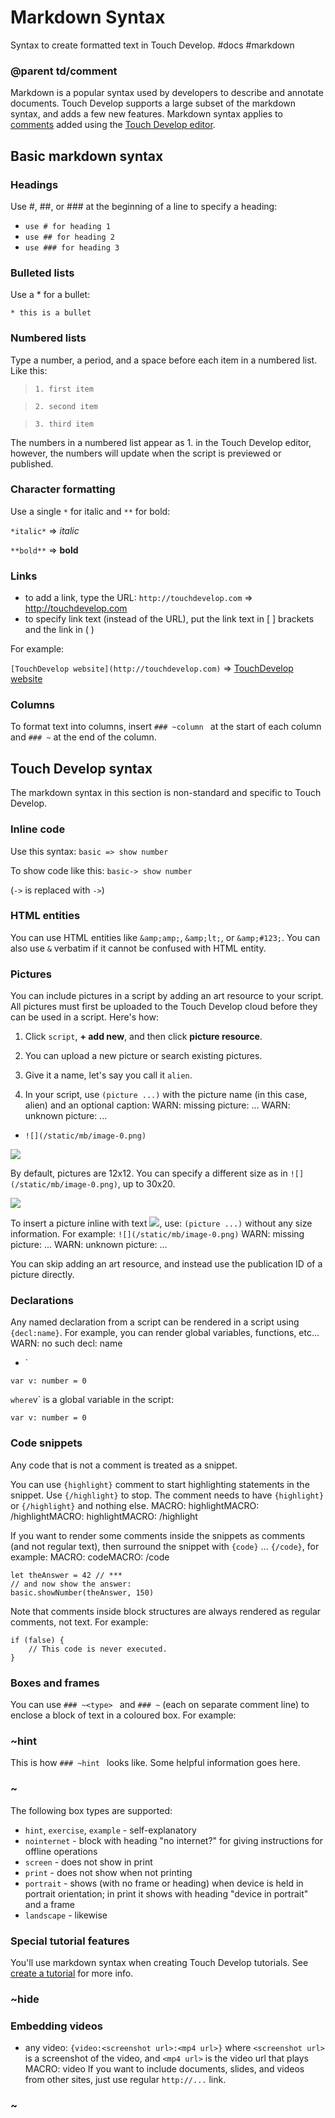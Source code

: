 # Markdown Syntax

Syntax to create formatted text in Touch Develop. #docs #markdown

### @parent td/comment
 

Markdown is a popular syntax used by developers to describe and annotate documents. Touch Develop supports a large subset of the markdown syntax, and adds a few new features. Markdown syntax applies to [comments](/microbit/js/comment) added using the [Touch Develop editor](/microbit/js/editor).

## Basic markdown syntax

### Headings

Use #, ##, or ### at the beginning of a line to specify a heading:

* ``use # for heading 1``
* ``use ## for heading 2``
* ``use ### for heading 3``

### Bulleted lists

Use a * for a bullet:

``* this is a bullet``

### Numbered lists

Type a number, a period, and a space before each item in a numbered list. Like this:

> `1. first item`

> `2. second item`

> `3. third item`

The numbers in a numbered list appear as 1. in the Touch Develop editor, however, the numbers will update when the script is previewed or published.

### Character formatting

Use a single `*` for italic and `**` for bold:

``*italic*`` => *italic*

``**bold**`` => **bold**

### Links

* to add a link, type the URL: ``http://touchdevelop.com`` => http://touchdevelop.com
* to specify link text (instead of the URL), put the link text in [ ] brackets and the link in ( )

For example:

``[TouchDevelop website](http://touchdevelop.com)`` => [TouchDevelop website](http://touchdevelop.com)

### Columns

To format text into columns, insert ``### ~column `` at the start of each column and ``### ~`` at the end of the column.

## Touch Develop syntax

The markdown syntax in this section is non-standard and specific to Touch Develop.

### Inline code

Use this syntax: ```basic => show number```

To show code like this:  `basic-> show number`

(``->`` is replaced with `->`)

### HTML entities

You can use HTML entities like ``&amp;amp;``, ``&amp;lt;``, or ``&amp;#123;``. You can also use ``&`` verbatim if it cannot be confused with HTML entity.

### Pictures

You can include pictures in a script by adding an art resource to your script. All pictures must first be uploaded to the Touch Develop cloud before they can be used in a script. Here's how:

1. Click `script`, **+ add new**, and then click **picture resource**.

2. You can upload a new picture or search existing pictures.

3. Give it a name, let's say you call it ``alien``.

2. In your script, use ``(picture ...)`` with the picture name (in this case, alien) and an optional caption:
WARN: missing picture: ...
WARN: unknown picture: ...

* ``![](/static/mb/image-0.png)``

![](/static/mb/image-0.png)

By default, pictures are 12x12. You can specify a different size as in `![](/static/mb/image-0.png)`, up to 30x20.

![](/static/mb/image-0.png)

To insert a picture inline with text ![](/static/mb/image-0.png), use: `(picture ...)` without any size information. For example: ``![](/static/mb/image-0.png)``
WARN: missing picture: ...
WARN: unknown picture: ...

You can skip adding an art resource, and instead use the publication ID of a picture directly.

### Declarations

Any named declaration from a script can be rendered in a script using `{decl:name}`. For example, you can render global variables, functions, etc...
WARN: no such decl: name

* `
```
var v: number = 0
```

` where `v` is a global variable in the script:

```
var v: number = 0
```

### Code snippets

Any code that is not a comment is treated as a snippet.

You can use ``{highlight}`` comment to start highlighting statements in the snippet. Use ``{/highlight}`` to stop. The comment needs to have ``{highlight}`` or ``{/highlight}`` and nothing else.
MACRO: highlightMACRO: /highlightMACRO: highlightMACRO: /highlight

If you want to render some comments inside the snippets as comments (and not regular text), then surround the snippet with ``{code}`` ... ``{/code}``, for example:
MACRO: codeMACRO: /code

```
let theAnswer = 42 // ***
// and now show the answer:
basic.showNumber(theAnswer, 150)
```

Note that comments inside block structures are always rendered as regular comments, not text. For example:

```
if (false) {
    // This code is never executed.
}
```

### Boxes and frames

You can use `### ~<type> ` and `### ~` (each on separate comment line) to enclose a block of text in a coloured box. For example:

### ~hint 

This is how `### ~hint ` looks like. Some helpful information goes here.

### ~

The following box types are supported:

* `hint`, `exercise`, `example` - self-explanatory
* `nointernet` - block with heading "no internet?" for giving instructions for offline operations
* `screen` - does not show in print
* `print` - does not show when not printing
* `portrait` - shows (with no frame or heading) when device is held in portrait orientation; in print it shows with heading "device in portrait" and a frame
* `landscape` - likewise

### Special tutorial features

You'll use markdown syntax when creating Touch Develop tutorials. See [create a tutorial](/microbit/js/create-tutorials) for more info.

### ~hide

### Embedding videos

* any video: ``{video:<screenshot url>:<mp4 url>}`` where ``<screenshot url>`` is a screenshot of the video,  and ``<mp4 url>`` is the video url that plays
MACRO: video
If you want to include documents, slides, and videos from other sites, just use regular `http://...` link.

### ~

